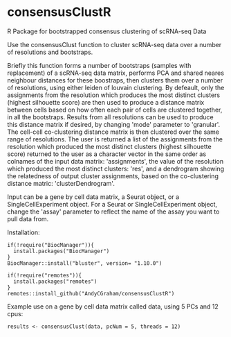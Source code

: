 # consensusClustR
R Package for bootstrapped consensus clustering of scRNA-seq Data

Use the consensusClust function to cluster scRNA-seq data over a number of resolutions and bootstraps. 

Briefly this function forms a number of bootstraps (samples with replacement) of a scRNA-seq data matrix, performs PCA and shared neares neighbour distances for 
these boostraps, then clusters them over a number of resolutions, using either leiden of louvain clustering. By defeault, only the assignments from the resolution
which produces the most distinct clusters (highest silhouette score) are then used to produce a distance matrix between cells based on how often each pair of cells 
are clustered together, in all the bootstraps. Results from all resolutions can be used to produce this distance matrix if desired, by changing 'mode' parameter to
'granular'. The cell-cell co-clustering distance matrix is then clustered over the same range of resolutions. The user is returned a list of the assignments from the 
resolution which produced the most distinct clusters (highest silhouette score) returned to the user as a character vector in the same order as colnames of the input 
data matrix: 'assignments', the value of the resolution which produced the most distinct clusters: 'res', and a dendrogram showing the relatedness of output cluster
assignments, based on the co-clustering distance matric: 'clusterDendrogram'.

Input can be a gene by cell data matrix, a Seurat object, or a SingleCellExperiment object. For a Seurat or SingleCellExperiment object, change the 'assay' parameter to
reflect the name of the assay you want to pull data from.

Installation:
```
if(!require("BiocManager")){
  install.packages("BiocManager")
}
BiocManager::install("bluster", version= "1.10.0")

if(!require("remotes")){
  install.packages("remotes")
}
remotes::install_github("AndyCGraham/consensusClustR")
```

Example use on a gene by cell data matrix called data, using 5 PCs and 12 cpus:

```
results <- consensusClust(data, pcNum = 5, threads = 12)
```
